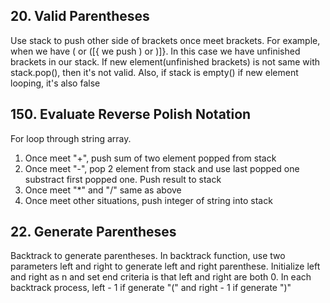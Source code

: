 ## 20. Valid Parentheses
Use stack to push other side of brackets once meet brackets. For example, when we have ( or ([{ we push ) or )]}. In this case we have unfinished brackets in our stack. If new element(unfinished brackets) is not same with stack.pop(), then it's not valid. Also, if stack is empty() if new element looping, it's also false

## 150. Evaluate Reverse Polish Notation
For loop through string array.
1. Once meet "+", push sum of two element popped from stack
2. Once meet "-", pop 2 element from stack and use last popped one substract first popped one. Push result to stack
3. Once meet "*" and "/" same as above
4. Once meet other situations, push integer of string into stack

## 22. Generate Parentheses
Backtrack to generate parentheses. In backtrack function, use two parameters left and right to generate left and right parenthese. Initialize left and right as n and set end criteria is that left and right are both 0. In each backtrack process, left - 1 if generate "(" and right - 1 if generate ")"
